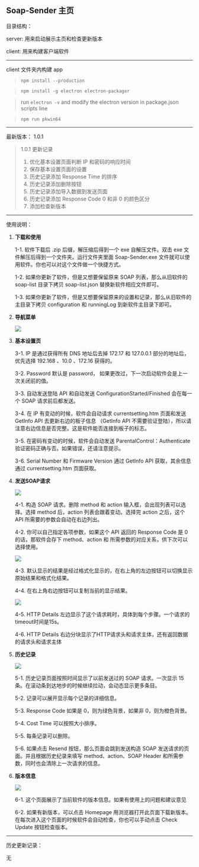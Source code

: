 <h2>Soap-Sender 主页</h2>

目录结构：

server: 用来启动展示主页和检查更新版本

client: 用来构建客户端软件

----------


client 文件夹内构建 app

> `npm install --production`

> `npm install -g electron electron-packager`

> run `electron -v` and modify the electron version in package.json scripts line

> `npm run pkwin64`

----------


<p>最新版本： 1.0.1</p>

<blockquote>
<p>1.0.1 更新记录</p>
<ol>
<li>优化基本设置页面判断 IP 和密码的响应时间</li>
<li>保存基本设置页面的设置</li>
<li>历史记录添加 Response Time 的排序</li>
<li>历史记录添加删除按钮</li>
<li>历史记录添加导入数据到发送页面</li>
<li>历史记录添加 Response Code 0 和非 0 的颜色区分</li>
<li>添加检查新版本</li>
</ol>
</blockquote>
<hr />
<p>使用说明：</p>
<ol>
<li>
<p><strong>下载和使用</strong></p>
<p>1-1. 软件下载后 .zip 后缀，解压缩后得到一个 exe 自解压文件。双击 exe 文件解压后得到一个文件夹。运行文件夹里面 Soap-Sender.exe 文件就可以使用软件。你也可以对这个文件做一个快捷方式。</p>
<p>1-2. 如果你更新了软件，但是又想要保留原来 SOAP 列表，那么从旧软件的 soap-list 目录下拷贝 soap-list.json 替换新软件相应文件即可。</p>
<p>1-3. 如果你更新了软件，但是又想要保留原来的设置和记录，那么从旧软件的主目录下拷贝 configuration 和 runningLog 到新软件主目录下即可。</p>
</li>
<li>
<p><strong>导航菜单</strong></p>
<p><img src="/server/image/navagation.png" /></p>
</li>
<li>
<p><strong>基本设置页</strong></p>
<p>3-1. IP 是通过获得所有 DNS 地址后去掉 172.17 和 127.0.0.1 部分的地址后，优先选择 192.168 、10.0 、172.16 获得的。</p>
<p>3-2. Password 默认是 password， 如果更改过，下一次启动软件会是上一次关闭前的值。</p>
<p>3-3. 自动发送登陆 API 和自动发送 ConfigurationStarted/Finished 会在每一个 SOAP 请求前后都发送。</p>
<p>3-4. 在 IP 有变动的时候，软件会自动请求 currentsetting.htm 页面和发送 GetInfo API 去更新右边的板子信息 （GetInfo API 不需要验证登陆），所以请注意右边信息是否完整。这是软件能否连接到板子的标志。</p>
<p>3-5. 在密码有变动的时候，软件会自动发送 ParentalControl：Authenticate 验证密码正确与否。如果错误，还请注意提示。</p>
<p>3-6. Serial Number 和 Firmware Version 通过 GetInfo API 获取，其余信息通过 currentsetting.htm 页面获取。</p>
</li>
<li>
<p><strong>发送SOAP请求</strong></p>
<p><img src="/server/image/soap-option.png" /></p>
<p>4-1. 构造 SOAP 请求。删除 method 和 action 输入框，会出现列表可以选择。选择 method 后，action 列表会跟着变动。选择完 action 之后，这个 API 所需要的参数会自动在右边列出。</p>
<p>4-2. 你可以自己指定各项参数，如果这个 API 返回的 Response Code 是 0 的话，那软件会存下 method、action 和 所需参数的对应关系，供下次可以选择使用。</p>
<p><img src="/server/image/response.png" /></p>
<p>4-3. 默认显示的结果是经过格式化显示的，在右上角的左边按钮可以切换显示原始结果和格式化结果。</p>
<p>4-4. 在右上角右边按钮可以复制当前的显示结果。</p>
<p><img src="/server/image/http-detail.png" /></p>
<p>4-5. HTTP Details 左边显示了这个请求耗时，具体到每个步骤。一个请求的timeout时间是15s。</p>
<p>4-6. HTTP Details 右边分块显示了HTTP请求头和请求主体，还有返回数据的请求头和请求主体</p>
</li>
<li>
<p><strong>历史记录</strong></p>
<p><img src="/server/image/logs.png" /></p>
<p>5-1. 历史记录页面按照时间显示了以前发送过的 SOAP 请求。一次显示 15 条。在滚动条到达地步的时候继续拉动，会动态显示更多条目。</p>
<p>5-2. 记录可以展开显示每个记录的详细信息。</p>
<p>5-3. Response Code 如果是 0，则为绿色背景，如果非 0，则为橙色背景。</p>
<p>5-4. Cost Time 可以按照大小排序。</p>
<p>5-5. 每条记录可以删除。</p>
<p>5-6. 如果点击 Resend 按钮，那么页面会跳到发送构造 SOAP 发送请求的页面。并且根据历史纪录来填写 method、action、SOAP Header 和所需参数，同时也会清除上一次请求的信息。</p>
</li>
<li>
<p><strong>版本信息</strong></p>
<p><img src="/server/image/app-version.png" /></p>
<p>6-1. 这个页面展示了当前软件的版本信息。如果有使用上的问题和建议意见</p>
<p>6-2. 如果有新版本，可以点击 Homepage 用浏览器打开此页面下载新版本。在每次进入这个页面的时候软件会自动检查，你也可以手动点击 Check Update 按钮检查版本。</p>
</li>
</ol>
<hr />
<p>历史更新记录：</p>
<p>无</p>